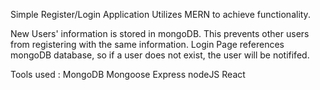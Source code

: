 Simple Register/Login Application 
Utilizes MERN to achieve functionality. 

New Users' information is stored in mongoDB. This prevents other users from registering with the same information.
Login Page references mongoDB database, so if a user does not exist, the user will be notififed.

Tools used :
MongoDB
Mongoose
Express
nodeJS
React
